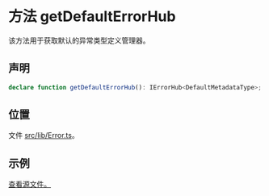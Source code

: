# 方法 getDefaultErrorHub

该方法用于获取默认的异常类型定义管理器。

## 声明

```ts
declare function getDefaultErrorHub(): IErrorHub<DefaultMetadataType>;
```

## 位置

文件 [src/lib/Error.ts](../../../src/lib/Error.ts)。

## 示例

[查看源文件。](../../../src/samples/01-errors.ts)
